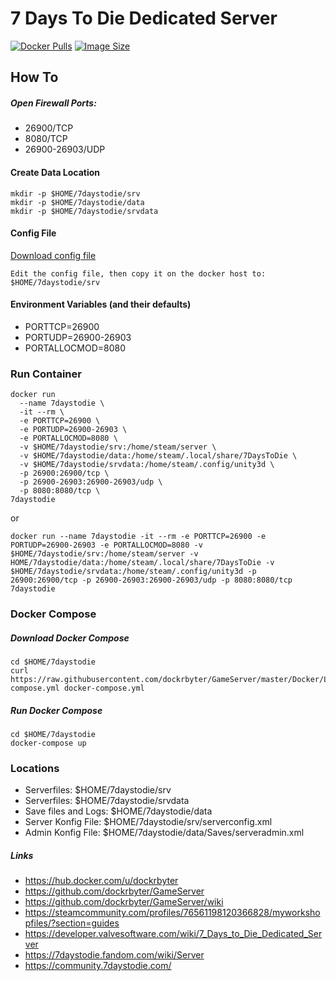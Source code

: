 # 7 Days To Die Dedicated Server
[![Docker Pulls](https://img.shields.io/docker/pulls/dockrbyter/7daystodie.svg)](https://hub.docker.com/r/dockrbyter/7daystodie)
[![Image Size](https://img.shields.io/docker/image-size/dockrbyter/7daystodie.svg)](https://hub.docker.com/r/dockrbyter/7daystodie)

## How To

##### Open Firewall Ports:
 - 26900/TCP
 - 8080/TCP
 - 26900-26903/UDP

#### Create Data Location
```
mkdir -p $HOME/7daystodie/srv
mkdir -p $HOME/7daystodie/data
mkdir -p $HOME/7daystodie/srvdata
```

#### Config File

[Download config file](https://gist.github.com/thelamescriptkiddiemax/914ba5b4e3a9d085dacb8ff4dbe85e4b)

```
Edit the config file, then copy it on the docker host to:
$HOME/7daystodie/srv
```

#### Environment Variables (and their defaults)
 - PORTTCP=26900
 - PORTUDP=26900-26903
 - PORTALLOCMOD=8080

### Run Container
```
docker run 
  --name 7daystodie \
  -it --rm \
  -e PORTTCP=26900 \
  -e PORTUDP=26900-26903 \
  -e PORTALLOCMOD=8080 \
  -v $HOME/7daystodie/srv:/home/steam/server \
  -v $HOME/7daystodie/data:/home/steam/.local/share/7DaysToDie \
  -v $HOME/7daystodie/srvdata:/home/steam/.config/unity3d \
  -p 26900:26900/tcp \
  -p 26900-26903:26900-26903/udp \
  -p 8080:8080/tcp \
7daystodie
```
or
```
docker run --name 7daystodie -it --rm -e PORTTCP=26900 -e PORTUDP=26900-26903 -e PORTALLOCMOD=8080 -v $HOME/7daystodie/srv:/home/steam/server -v HOME/7daystodie/data:/home/steam/.local/share/7DaysToDie -v $HOME/7daystodie/srvdata:/home/steam/.config/unity3d -p 26900:26900/tcp -p 26900-26903:26900-26903/udp -p 8080:8080/tcp 7daystodie
```

### Docker Compose
##### Download Docker Compose
```
cd $HOME/7daystodie
curl https://raw.githubusercontent.com/dockrbyter/GameServer/master/Docker/Linux/7%20Days%20To%20Die/docker-compose.yml docker-compose.yml
```

##### Run Docker Compose
```
cd $HOME/7daystodie
docker-compose up
```

### Locations
 - Serverfiles: $HOME/7daystodie/srv
 - Serverfiles: $HOME/7daystodie/srvdata
 - Save files and Logs: $HOME/7daystodie/data
 - Server Konfig File: $HOME/7daystodie/srv/serverconfig.xml
 - Admin Konfig File: $HOME/7daystodie/data/Saves/serveradmin.xml

##### Links
 - https://hub.docker.com/u/dockrbyter
 - https://github.com/dockrbyter/GameServer
 - https://github.com/dockrbyter/GameServer/wiki
 - https://steamcommunity.com/profiles/76561198120366828/myworkshopfiles/?section=guides
 - https://developer.valvesoftware.com/wiki/7_Days_to_Die_Dedicated_Server
 - https://7daystodie.fandom.com/wiki/Server
 - https://community.7daystodie.com/
